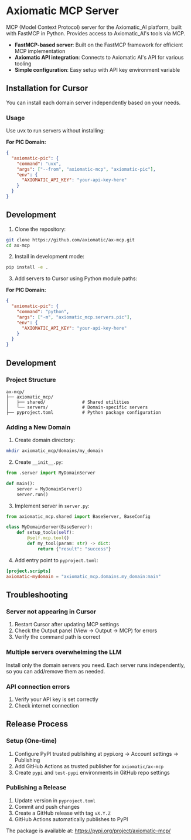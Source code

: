 # Axiomatic MCP Server

MCP (Model Context Protocol) server for the Axiomatic_AI platform, built with FastMCP in Python. Provides access to Axiomatic_AI's tools via MCP.

- **FastMCP-based server**: Built on the FastMCP framework for efficient MCP implementation
- **Axiomatic API integration**: Connects to Axiomatic AI's API for various tooling
- **Simple configuration**: Easy setup with API key environment variable

## Installation for Cursor

You can install each domain server independently based on your needs.

### Usage

Use uvx to run servers without installing:

**For PIC Domain:**
```json
{
  "axiomatic-pic": {
    "command": "uvx",
    "args": ["--from", "axiomatic-mcp", "axiomatic-pic"],
    "env": {
      "AXIOMATIC_API_KEY": "your-api-key-here"
    }
  }
}
```


## Development

1. Clone the repository:
```bash
git clone https://github.com/axiomatic/ax-mcp.git
cd ax-mcp
```

2. Install in development mode:
```bash
pip install -e .
```

3. Add servers to Cursor using Python module paths:

**For PIC Domain:**
```json
{
  "axiomatic-pic": {
    "command": "python",
    "args": ["-m", "axiomatic_mcp.servers.pic"],
    "env": {
      "AXIOMATIC_API_KEY": "your-api-key-here"
    }
  }
}
```


## Development

### Project Structure

```
ax-mcp/
├── axiomatic_mcp/
│   ├── shared/              # Shared utilities
│   └── servers/             # Domain-specific servers
├── pyproject.toml           # Python package configuration
```

### Adding a New Domain

1. Create domain directory:
```bash
mkdir axiomatic_mcp/domains/my_domain
```

2. Create `__init__.py`:
```python
from .server import MyDomainServer

def main():
    server = MyDomainServer()
    server.run()
```

3. Implement server in `server.py`:
```python
from axiomatic_mcp.shared import BaseServer, BaseConfig

class MyDomainServer(BaseServer):
    def setup_tools(self):
        @self.mcp.tool()
        def my_tool(param: str) -> dict:
            return {"result": "success"}
```

4. Add entry point to `pyproject.toml`:
```toml
[project.scripts]
axiomatic-mydomain = "axiomatic_mcp.domains.my_domain:main"
```

## Troubleshooting

### Server not appearing in Cursor

1. Restart Cursor after updating MCP settings
2. Check the Output panel (View → Output → MCP) for errors
3. Verify the command path is correct

### Multiple servers overwhelming the LLM

Install only the domain servers you need. Each server runs independently, so you can add/remove them as needed.

### API connection errors

1. Verify your API key is set correctly
2. Check internet connection

## Release Process

### Setup (One-time)

1. Configure PyPI trusted publishing at pypi.org → Account settings → Publishing
2. Add GitHub Actions as trusted publisher for `axiomatic/ax-mcp` 
3. Create `pypi` and `test-pypi` environments in GitHub repo settings

### Publishing a Release

1. Update version in `pyproject.toml`
2. Commit and push changes
3. Create a GitHub release with tag `vX.Y.Z`
4. GitHub Actions automatically publishes to PyPI

The package is available at: https://pypi.org/project/axiomatic-mcp/
